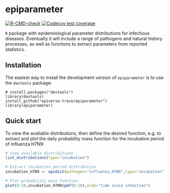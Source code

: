 # epiparameter

<!-- badges: start -->
[![R-CMD-check](https://github.com/epiverse-trace/epiparameter/actions/workflows/R-CMD-check.yaml/badge.svg)](https://github.com/epiverse-trace/epiparameter/actions/workflows/R-CMD-check.yaml)
[![Codecov test coverage](https://codecov.io/gh/epiverse-trace/epiparameter/branch/main/graph/badge.svg)](https://app.codecov.io/gh/epiverse-trace/epiparameter?branch=main)
<!-- badges: end -->

`R` package with epidemiological parameter distributions for infectious diseases. Eventually it will include a range of pathogens and natural history processes, as well as functions to extract parameters from reported statistics.

## Installation

The easiest way to install the development version of `epiparameter` is to use the `devtools` package:

```
# install.packages("devtools")
library(devtools)
install_github("epiverse-trace/epiparameter")
library(epiparameter)
```

## Quick start

To view the available distributions, then define the desired function, e.g. to extract and plot the daily probability mass function for the incubation period of influenza H7N9:

```r
# View available distributions
list_distributions(type="incubation")

# Extract incubation period distribution
incubation_H7N9 <- epidist(pathogen="influenza_H7N9",type="incubation")

# Plot probability mass function
plot(0:10,incubation_H7N9$pmf(0:10),xlab="time since infection")
```
